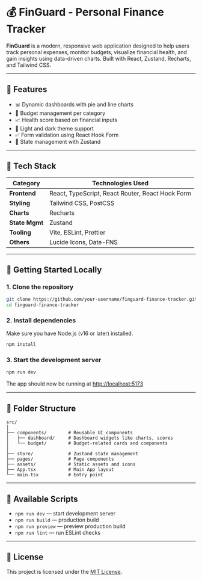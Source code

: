 
# 💰 FinGuard - Personal Finance Tracker

**FinGuard** is a modern, responsive web application designed to help users track personal expenses, monitor budgets, visualize financial health, and gain insights using data-driven charts. Built with React, Zustand, Recharts, and Tailwind CSS.

---

## 📌 Features

* 📊 Dynamic dashboards with pie and line charts
* 💼 Budget management per category
* 📈 Health score based on financial inputs
* 🌙 Light and dark theme support
* ✅ Form validation using React Hook Form
* 🧠 State management with Zustand

---

## 🧰 Tech Stack

| Category       | Technologies Used                                |
| -------------- | ------------------------------------------------ |
| **Frontend**   | React, TypeScript, React Router, React Hook Form |
| **Styling**    | Tailwind CSS, PostCSS                            |
| **Charts**     | Recharts                                         |
| **State Mgmt** | Zustand                                          |
| **Tooling**    | Vite, ESLint, Prettier                           |
| **Others**     | Lucide Icons, Date-FNS                           |

---

## 🚀 Getting Started Locally

### 1. Clone the repository

```bash
git clone https://github.com/your-username/finguard-finance-tracker.git
cd finguard-finance-tracker
```

### 2. Install dependencies

Make sure you have Node.js (v16 or later) installed.

```bash
npm install
```

### 3. Start the development server

```bash
npm run dev
```

The app should now be running at [http://localhost:5173](http://localhost:5173)

---

## 📂 Folder Structure

```
src/
│
├── components/        # Reusable UI components
│   ├── dashboard/     # Dashboard widgets like charts, scores
│   └── budget/        # Budget-related cards and components
│
├── store/             # Zustand state management
├── pages/             # Page components
├── assets/            # Static assets and icons
├── App.tsx            # Main App layout
└── main.tsx           # Entry point
```

---

## 🧪 Available Scripts

* `npm run dev` — start development server
* `npm run build` — production build
* `npm run preview` — preview production build
* `npm run lint` — run ESLint checks

---

## 📄 License

This project is licensed under the [MIT License](LICENSE).

